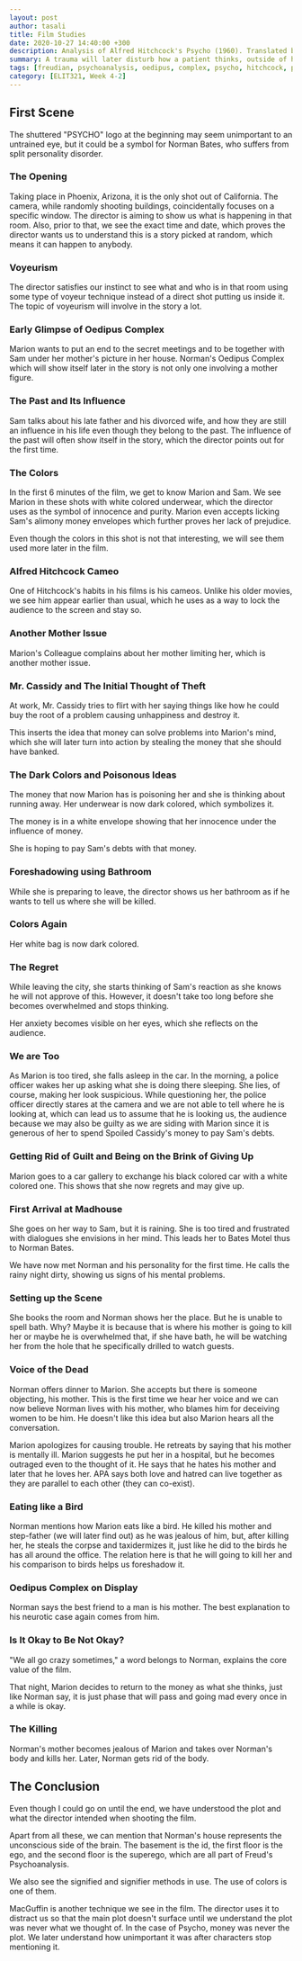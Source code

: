 ```yaml
---
layout: post
author: tasali
title: Film Studies
date: 2020-10-27 14:40:00 +300
description: Analysis of Alfred Hitchcock's Psycho (1960). Translated by Tasalı, B., V., originally created by Aydın, P. A.
summary: A trauma will later disturb how a patient thinks, outside of his/her understanding and observation. In the case of Norman, we see how his father's death destroy his entire life and makes him become a subject of the past and its marks.
tags: [freudian, psychoanalysis, oedipus, complex, psycho, hitchcock, psychoanalysis, id, ego, superego, unconscious, signifier, signified]
category: [ELIT321, Week 4-2]
---
```


## First Scene
 
The shuttered "PSYCHO" logo at the beginning may seem unimportant to an untrained eye, but it could be a symbol for Norman Bates, who suffers from split personality disorder.

### The Opening

Taking place in Phoenix, Arizona, it is the only shot out of California. The camera, while randomly shooting buildings, coincidentally focuses on a specific window. The director is aiming to show us what is happening in that room. Also, prior to that, we see the exact time and date, which proves the director wants us to understand this is a story picked at random, which means it can happen to anybody.

### Voyeurism

The director satisfies our instinct to see what and who is in that room using some type of voyeur technique instead of a direct shot putting us inside it. The topic of voyeurism will involve in the story a lot.

### Early Glimpse of Oedipus Complex

Marion wants to put an end to the secret meetings and to be together with Sam under her mother's picture in her house. Norman's Oedipus Complex which will show itself later in the story is not only one involving a mother figure.

### The Past and Its Influence

Sam talks about his late father and his divorced wife, and how they are still an influence in his life even though they belong to the past. The influence of the past will often show itself in the story, which the director points out for the first time.

### The Colors

In the first 6 minutes of the film, we get to know Marion and Sam. We see Marion in these shots with white colored underwear, which the director uses as the symbol of innocence and purity. Marion even accepts licking Sam's alimony money envelopes which further proves her lack of prejudice. 

Even though the colors in this shot is not that interesting, we will see them used more later in the film.

### Alfred Hitchcock Cameo

One of Hitchcock's habits in his films is his cameos. Unlike his older movies, we see him appear earlier than usual, which he uses as a way to lock the audience to the screen and stay so.

### Another Mother Issue

Marion's Colleague complains about her mother limiting her, which is another mother issue.

### Mr. Cassidy and The Initial Thought of Theft

At work, Mr. Cassidy tries to flirt with her saying things like how he could buy the root of a problem causing unhappiness and destroy it.

This inserts the idea that money can solve problems into Marion's mind, which she will later turn into action by stealing the money that she should have banked.

### The Dark Colors and Poisonous Ideas

The money that now Marion has is poisoning her and she is thinking about running away. Her underwear is now dark colored, which symbolizes it.

The money is in a white envelope showing that her innocence under the influence of money.

She is hoping to pay Sam's debts with that money.

### Foreshadowing using Bathroom

While she is preparing to leave, the director shows us her bathroom as if he wants to tell us where she will be killed.

### Colors Again

Her white bag is now dark colored. 

### The Regret

While leaving the city, she starts thinking of Sam's reaction as she knows he will not approve of this. However, it doesn't take too long before she becomes overwhelmed and stops thinking.

Her anxiety becomes visible on her eyes, which she reflects on the audience.

### We are Too

As Marion is too tired, she falls asleep in the car. In the morning, a police officer wakes her up asking what she is doing there sleeping. She lies, of course, making her look suspicious. While questioning her, the police officer directly stares at the camera and we are not able to tell where he is looking at, which can lead us to assume that he is looking us, the audience because we may also be guilty as we are siding with Marion since it is generous of her to spend Spoiled Cassidy's money to pay Sam's debts.

### Getting Rid of Guilt and Being on the Brink of Giving Up

Marion goes to a car gallery to exchange his black colored car with a white colored one. This shows that she now regrets and may give up.

### First Arrival at Madhouse

She goes on her way to Sam, but it is raining. She is too tired and frustrated with dialogues she envisions in her mind. This leads her to Bates Motel thus to Norman Bates.

We have now met Norman and his personality for the first time. He calls the rainy night dirty, showing us signs of his mental problems.

### Setting up the Scene

She books the room and Norman shows her the place. But he is unable to spell bath. Why? Maybe it is because that is where his mother is going to kill her or maybe he is overwhelmed that, if she have bath, he will be watching her from the hole that he specifically drilled to watch guests.

### Voice of the Dead

Norman offers dinner to Marion. She accepts but there is someone objecting, his mother. This is the first time we hear her voice and we can now believe Norman lives with his mother, who blames him for deceiving women to be him. He doesn't like this idea but also Marion hears all the conversation. 

Marion apologizes for causing trouble. He retreats by saying that his mother is mentally ill. Marion suggests he put her in a hospital, but he becomes outraged even to the thought of it. He says that he hates his mother and later that he loves her. APA says both love and hatred can live together as they are parallel to each other (they can co-exist).

### Eating like a Bird

Norman mentions how Marion eats like a bird. He killed his mother and step-father (we will later find out) as he was jealous of him, but, after killing her, he steals the corpse and taxidermizes it, just like he did to the birds he has all around the office. The relation here is that he will going to kill her and his comparison to birds helps us foreshadow it.

### Oedipus Complex on Display

Norman says the best friend to a man is his mother. The best explanation to his neurotic case again comes from him.

### Is It Okay to Be Not Okay?

"We all go crazy sometimes," a word belongs to Norman, explains the core value of the film.

That night, Marion decides to return to the money as what she thinks, just like Norman say, it is just phase that will pass and going mad every once in a while is okay.

### The Killing 

Norman's mother becomes jealous of Marion and takes over Norman's body and kills her. Later, Norman gets rid of the body. 

## The Conclusion

Even though I could go on until the end, we have understood the plot and what the director intended when shooting the film.

Apart from all these, we can mention that Norman's house represents the unconscious side of the brain. The basement is the id, the first floor is the ego, and the second floor is the superego, which are all part of Freud's Psychoanalysis.

We also see the signified and signifier methods in use. The use of colors is one of them. 

MacGuffin is another technique we see in the film. The director uses it to distract us so that the main plot doesn't surface until we understand the plot was never what we thought of. In the case of Psycho, money was never the plot. We later understand how unimportant it was after characters stop mentioning it.